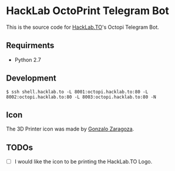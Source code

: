 # HackLab OctoPrint Telegram Bot

This is the source code for [HackLab.TO](https://hacklab.to/)'s Octopi Telegram Bot. 

## Requirments

* Python 2.7

## Development

```
$ ssh shell.hacklab.to -L 8001:octopi.hacklab.to:80 -L 8002:octopi.hacklab.to:80 -L 8003:octopi.hacklab.to:80 -N
```

## Icon

The 3D Printer icon was made by [Gonzalo Zaragoza](https://thenounproject.com/term/3d-printer/76478).

## TODOs

- [ ] I would like the icon to be printing the HackLab.TO Logo.